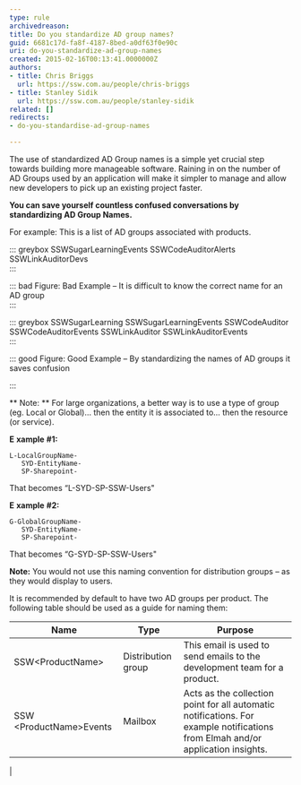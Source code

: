 ```yaml
---
type: rule
archivedreason: 
title: Do you standardize AD group names?
guid: 6681c17d-fa8f-4187-8bed-a0df63f0e90c
uri: do-you-standardize-ad-group-names
created: 2015-02-16T00:13:41.0000000Z
authors:
- title: Chris Briggs
  url: https://ssw.com.au/people/chris-briggs
- title: Stanley Sidik
  url: https://ssw.com.au/people/stanley-sidik
related: []
redirects:
- do-you-standardise-ad-group-names

---
```


The use of standardized AD Group names is a simple yet crucial step towards building more manageable software. Raining in on the number of AD Groups used by an application will make it simpler to manage and allow new developers to pick up an existing project faster.

<!--endintro-->

**You can save yourself countless confused conversations by standardizing AD Group Names.**

For example: This is a list of AD groups associated with products.


::: greybox
SSWSugarLearningEvents
 SSWCodeAuditorAlerts
 SSWLinkAuditorDevs  
:::


::: bad
Figure: Bad Example – It is difficult to know the correct name for an AD group  
:::


::: greybox
SSWSugarLearning
 SSWSugarLearningEvents
 SSWCodeAuditor
 SSWCodeAuditorEvents
 SSWLinkAuditor
 SSWLinkAuditorEvents  
:::


::: good
Figure: Good Example – By standardizing the names of AD groups it saves confusion

:::

**
Note: ** For large organizations, a better way is  to use a type of group (eg. Local or Global)… then the entity it is associated to… then the resource (or service).

**E** **xample** **#1:**



```
L-LocalGroupName-
   SYD-EntityName-
   SP-Sharepoint-
```



That becomes “L-SYD-SP-SSW-Users"

**E** **xample** **#2:**



```
G-GlobalGroupName-
   SYD-EntityName-
   SP-Sharepoint-
```



That becomes “G-SYD-SP-SSW-Users"

**Note:** You would not use this naming convention for distribution groups – as they would display to users.

It is recommended by default to have two AD groups per product. The following table should be used as a guide for naming them:


| Name | Type | Purpose |
| --- | --- | --- |
| SSW&lt;ProductName&gt; | Distribution group | This email is used to send emails to the development team for a product. |
| SSW &lt;ProductName&gt;Events | Mailbox | Acts as the collection point for all automatic notifications. For example notifications from Elmah and/or application insights. 
 |
